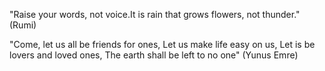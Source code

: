 "Raise your words, not voice.It is rain that grows flowers, not thunder." (Rumi)



"Come, let us all be friends for ones,
Let us make life easy on us,
Let is be lovers and loved ones,
The earth shall be left to no one" (Yunus Emre)

